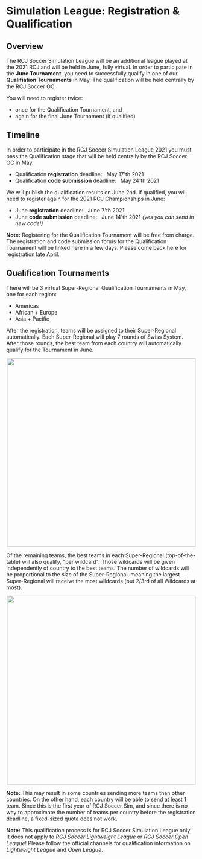 # Simulation League: Registration & Qualification

## Overview

The RCJ Soccer Simulation League will be an additional league played at the 2021 RCJ
and will be held in June, fully virtual. In order to participate in the **June Tournament**,
you need to successfully qualify in one of our **Qualifiation Tournaments** in May.
The qualification will be held centrally by the RCJ Soccer OC.

You will need to register twice:

- once for the Qualification Tournament, and
- again for the final June Tournament (if qualified)


## Timeline

In order to participate in the RCJ Soccer Simulation League 2021 you must pass the Qualification
stage that will be held centrally by the RCJ Soccer OC in May.

- Qualification **registration** deadline: &nbsp; May 17'th 2021  
- Qualification **code submission** deadline: &nbsp; May 24'th 2021

We will publish the qualification results on June 2nd. If qualified, you will need to register
again for the 2021 RCJ Championships in June:

- June **registration** deadline: &nbsp; June 7'th 2021
- June **code submission** deadline: &nbsp; June 14'th 2021
_(yes you can send in new code!)_
 
**Note:** Registering for the Qualification Tournament will be free from charge.
The registration and code submission forms for the Qualification Tournament will be
linked here in a few days. Please come back here for registration late April.

## Qualification Tournaments

There will be 3 virtual Super-Regional Qualification Tournaments in May, one for each region:

- Americas
- African + Europe
- Asia + Pacific

After the registration, teams will be assigned to their Super-Regional automatically.
Each Super-Regional will play 7 rounds of Swiss System. After those rounds,
the best team from each country will automatically qualify for the
Tournament in June.

<img src="../images/qualification_scheme.png" style="width:500px; margin-left: auto; margin-right: auto; display:block;"/>

Of the remaining teams, the best teams in each Super-Regional (top-of-the-table)
will also qualify, "per wildcard".
Those wildcards will be given independently of country to the best teams.
The number of wildcards will be proportional to the size of the Super-Regional, meaning
the largest Super-Regional will receive the most wildcards (but 2/3rd of all Wildcards at most).

<img src="../images/qualification_numbers.png" style="width:500px; margin-left: auto; margin-right: auto; display:block;"/>

**Note:** This may result in some countries sending more teams than other countries.
On the other hand, each country will be able to send at least 1 team.
Since this is the first year of RCJ Soccer Sim, and since there is no way to approximate the
number of teams per country before the registration deadline, a fixed-sized quota
does not work.


**Note:** This qualification process is for RCJ Soccer Simulation League only!
It does not apply to *RCJ Soccer Lightweight League* or *RCJ Soccer Open League*!
Please follow the official channels for qualification information on
*Lightweight League* and *Open League*.

